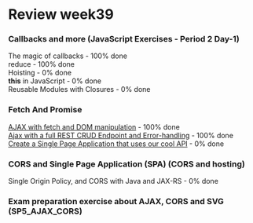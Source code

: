 # Review week39

### Callbacks and more (JavaScript Exercises - Period 2 Day-1)  
The magic of callbacks - 100% done  
reduce - 100% done  
Hoisting - 0% done  
**this** in JavaScript - 0% done  
Reusable Modules with Closures  - 0% done  

### Fetch And Promise  
[AJAX with fetch and DOM manipulation](./review_week39_tuesday/README.md) - 100% done  
[Ajax with a full REST CRUD Endpoint and Error-handling](./review_week39_tuesday/README.md) - 100% done  
[Create a Single Page Application that uses our cool API](./review_week39_tuesday/README.md) - 0% done  
  
### CORS and Single Page Application (SPA) (CORS and hosting)  
Single Origin Policy, and CORS with Java and JAX-RS - 0% done  

### Exam preparation exercise about AJAX, CORS and SVG (SP5_AJAX_CORS)  

